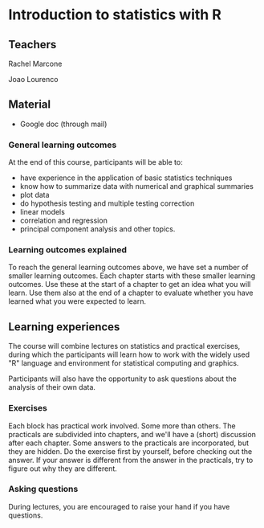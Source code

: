 # Introduction to statistics with R
## Teachers
Rachel Marcone

Joao Lourenco

## Material

* Google doc (through mail)


### General learning outcomes

At the end of this course, participants will be able to:
* have experience in the application of basic statistics techniques
* know how to summarize data with numerical and graphical summaries
* plot data
* do hypothesis testing and multiple testing correction
* linear models
* correlation and regression
* principal component analysis and other topics.

### Learning outcomes explained

To reach the general learning outcomes above, we have set a number of smaller learning outcomes. Each chapter starts with these smaller learning outcomes. Use these at the start of a chapter to get an idea what you will learn. Use them also at the end of a chapter to evaluate whether you have learned what you were expected to learn.

## Learning experiences

The course will combine lectures on statistics and practical exercises, during which the participants will learn how to work with the widely used "R" language and environment for statistical computing and graphics.

Participants will also have the opportunity to ask questions about the analysis of their own data.

### Exercises

Each block has practical work involved. Some more than others. The practicals are subdivided into chapters, and we'll have a (short) discussion after each chapter. Some answers to the practicals are incorporated, but they are hidden. Do the exercise first by yourself, before checking out the answer. If your answer is different from the answer in the practicals, try to figure out why they are different.

### Asking questions
During lectures, you are encouraged to raise your hand if you have questions.
